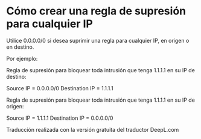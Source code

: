 # Cómo crear una regla de supresión para cualquier IP

Utilice 0.0.0.0/0 si desea suprimir una regla para cualquier IP, en origen o en destino.

Por ejemplo:

Regla de supresión para bloquear toda intrusión que tenga 1.1.1.1 en su IP de destino: 

Source IP = 0.0.0.0/0
Destination IP = 1.1.1.1

Regla de supresión para bloquear toda intrusión que tenga 1.1.1.1 en su IP de origen: 

Source IP  = 1.1.1.1
Destination IP = 0.0.0.0/0

Traducción realizada con la versión gratuita del traductor DeepL.com